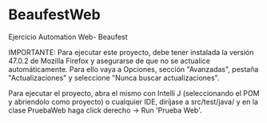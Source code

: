 # BeaufestWeb
Ejercicio Automation Web- Beaufest 

IMPORTANTE: Para ejecutar este proyecto, debe tener instalada la versión 47.0.2 de Mozilla Firefox y asegurarse de que no se actualice automáticamente.
Para ello vaya a Opciones, sección "Avanzadas", pestaña "Actualizaciones" y seleccione "Nunca buscar actualizaciones".

Para ejecutar el proyecto, abra el mismo con Intelli J (seleccionando el POM y abriendolo como proyecto) o cualquier IDE, diríjase a src/test/java/ 
y en la clase PruebaWeb haga click derecho -> Run 'Prueba Web'.
